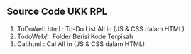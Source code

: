 ## Source Code UKK RPL

1. ToDoWeb.html : To-Do List All in (JS & CSS dalam HTML)
2. TodoWeb/ : Folder Berisi Kode Terpisah
3. Cal.html : Cal All in (JS & CSS dalam HTML)
